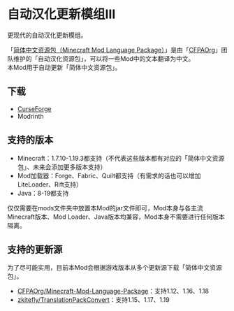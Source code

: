 # 自动汉化更新模组Ⅲ
更现代的自动汉化更新模组。

「[简体中文资源包（Minecraft Mod Language Package）](https://github.com/CFPAOrg/Minecraft-Mod-Language-Package)」是由「[CFPAOrg](http://cfpa.team/)」团队维护的「自动汉化资源包」，可以将一些Mod中的文本翻译为中文。  
本Mod用于自动更新「简体中文资源包」。

## 下载
- [CurseForge](https://www.curseforge.com/minecraft/mc-mods/i18nupdatemod)
- Modrinth

## 支持的版本
- Minecraft：1.7.10-1.19.3都支持（不代表这些版本都有对应的「简体中文资源包」、未来会添加更多版本支持）
- Mod加载器：Forge、Fabric、Quilt都支持（有需求的话也可以增加LiteLoader、Rift支持）
- Java：8-19都支持

仅仅需要在mods文件夹中放置本Mod的jar文件即可，Mod本身与各主流Minecraft版本、Mod Loader、Java版本均兼容，Mod本身不需要进行任何版本隔离。

## 支持的更新源
为了尽可能实用，目前本Mod会根据游戏版本从多个更新源下载「简体中文资源包」。
- [CFPAOrg/Minecraft-Mod-Language-Package](https://github.com/CFPAOrg/Minecraft-Mod-Language-Package)：支持1.12、1.16、1.18
- [zkitefly/TranslationPackConvert](https://github.com/zkitefly/TranslationPackConvert)：支持1.15、1.17、1.19